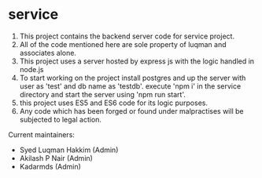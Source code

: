 # service
1. This project contains the backend server code for service project.
2. All of the code mentioned here are sole property of luqman and associates alone.
3. This project uses a server hosted by express js with the logic handled in node.js
4. To start working on the project install postgres and up the server with user as 'test' and db name as 'testdb'. execute 'npm i' in the service directory and start the server using 'npm run start'.
5. this project uses ES5 and ES6 code for its logic purposes.
6. Any code which has been forged or found under malpractises will be subjected to legal action.

Current maintainers:
 * Syed Luqman Hakkim (Admin)
 * Akilash P Nair (Admin) 
 * Kadarmds (Admin)
